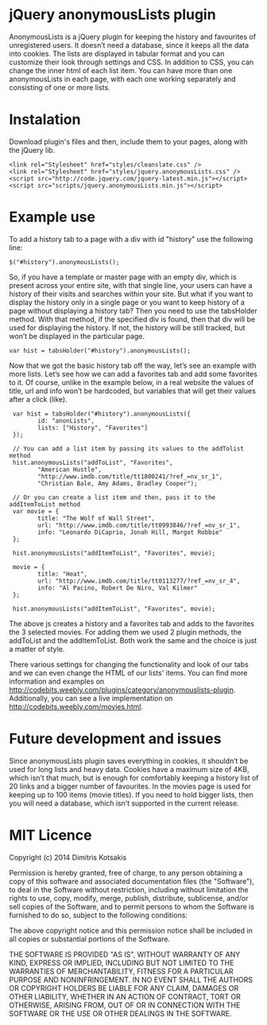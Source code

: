 # jQuery anonymousLists plugin

AnonymousLists is a jQuery plugin for keeping the history and favourites of unregistered users. It doesn’t need a database, since it keeps all the data into cookies. The lists are displayed in tabular format and you can customize their look through settings and CSS. In addition to CSS, you can change the inner html of each list item. You can have more than one anonymousLists in each page, with each one working separately and consisting of one or more lists.

# Instalation

Download plugin's files and then, include them to your pages, along with the jQuery lib.

    <link rel="Stylesheet" href="styles/cleanslate.css" />
    <link rel="Stylesheet" href="styles/jquery.anonymousLists.css" />
    <script src="http://code.jquery.com/jquery-latest.min.js"></script>
    <script src="scripts/jquery.anonymousLists.min.js"></script>

# Example use

To add a history tab to a page with a div with id "history" use the following line:

    $("#history").anonymousLists();

So, if you have a template or master page with an empty div, which is present across your entire site, with that single line, your users can have a history of their visits and searches within your site. But what if you want to display the history only in a single page or you want to keep history of a page without displaying a history tab? Then you need to use the tabsHolder method. With that method, if the specified div is found, then that div will be used for displaying the history. If not, the history will be still tracked, but won’t be displayed in the particular page.

    var hist = tabsHolder("#history").anonymousLists();

Now that we got the basic history tab off the way, let’s see an example with more lists. Let’s see how we can add a favorites tab and add some favorites to it. Of course, unlike in the example below, in a real website the values of title, url and info won’t be hardcoded, but variables that will get their values after a click (like).

     var hist = tabsHolder("#history").anonymousLists({
            id: "anonLists",
            lists: ["History", "Favorites"]
     });
     
     // You can add a list item by passing its values to the addTolist method
     hist.anonymousLists("addToList", "Favorites", 
            "American Hustle", 
            "http://www.imdb.com/title/tt1800241/?ref_=nv_sr_1", 
            "Christian Bale, Amy Adams, Bradley Cooper");
     
     // Or you can create a list item and then, pass it to the addItemToList method
     var movie = {
            title: "The Wolf of Wall Street",
            url: "http://www.imdb.com/title/tt0993846/?ref_=nv_sr_1",
            info: "Leonardo DiCaprio, Jonah Hill, Margot Robbie"
     };
     
     hist.anonymousLists("addItemToList", "Favorites", movie);
     
     movie = {
            title: "Heat",
            url: "http://www.imdb.com/title/tt0113277/?ref_=nv_sr_4",
            info: "Al Pacino, Robert De Niro, Val Kilmer"
     };
     
     hist.anonymousLists("addItemToList", "Favorites", movie);

The above js creates a history and a favorites tab and adds to the favorites the 3 selected movies. For adding them we used 2 plugin methods, the addToList and the addItemToList. Both work the same and the choice is just a matter of style.

There various settings for changing the functionality and look of our tabs and we can even change the HTML of our lists' items. You can find more information and examples on http://codebits.weebly.com/plugins/category/anonymouslists-plugin. Additionally, you can see a live implementation on http://codebits.weebly.com/movies.html.

# Future development and issues

Since anonymousLists plugin saves everything in cookies, it shouldn’t be used for long lists and heavy data. Cookies have a maximum size of 4KB, which isn’t that much, but is enough for comfortably keeping a history list of 20 links and a bigger number of favourites. In the movies page is used for keeping up to 100 items (movie titles). If you need to hold bigger lists, then you will need a database, which isn’t supported in the current release.

# MIT Licence

Copyright (c) 2014 Dimitris Kotsakis

Permission is hereby granted, free of charge, to any person obtaining a copy of this software and associated documentation files (the "Software"), to deal in the Software without restriction, including without limitation the rights to use, copy, modify, merge, publish, distribute, sublicense, and/or sell copies of the Software, and to permit persons to whom the Software is furnished to do so, subject to the following conditions:

The above copyright notice and this permission notice shall be included in all copies or substantial portions of the Software.

THE SOFTWARE IS PROVIDED "AS IS", WITHOUT WARRANTY OF ANY KIND, EXPRESS OR IMPLIED, INCLUDING BUT NOT LIMITED TO THE WARRANTIES OF MERCHANTABILITY, FITNESS FOR A PARTICULAR PURPOSE AND NONINFRINGEMENT. IN NO EVENT SHALL THE AUTHORS OR COPYRIGHT HOLDERS BE LIABLE FOR ANY CLAIM, DAMAGES OR OTHER LIABILITY, WHETHER IN AN ACTION OF CONTRACT, TORT OR OTHERWISE, ARISING FROM, OUT OF OR IN CONNECTION WITH THE SOFTWARE OR THE USE OR OTHER DEALINGS IN THE SOFTWARE.